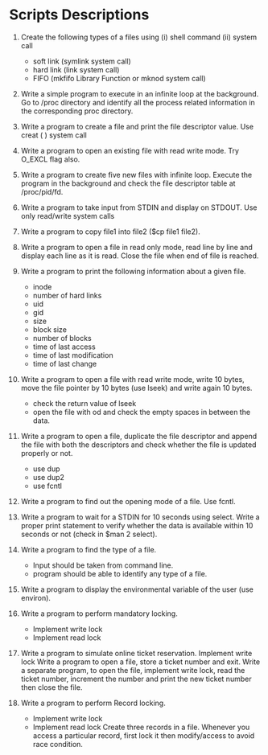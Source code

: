 # Scripts Descriptions

1. Create the following types of a files using (i) shell command (ii) system call
	* soft link (symlink system call)
	* hard link (link system call)
	* FIFO (mkfifo Library Function or mknod system call)


2. Write a simple program to execute in an infinite loop at the background. Go to /proc directory and
identify all the process related information in the corresponding proc directory.

3. Write a program to create a file and print the file descriptor value. Use creat ( ) system call

4. Write a program to open an existing file with read write mode. Try O_EXCL flag also.



5.  Write a program to create five new files with infinite loop. Execute the program in the background
and check the file descriptor table at /proc/pid/fd.

6. Write a program to take input from STDIN and display on STDOUT. Use only read/write system calls

7. Write a program to copy file1 into file2 ($cp file1 file2).

8. Write a program to open a file in read only mode, read line by line and display each line as it is read.
Close the file when end of file is reached.

9. Write a program to print the following information about a given file.
	* inode
	* number of hard links
	* uid 
	* gid 
	* size
	* block size
	* number of blocks
	* time of last access
	* time of last modification
	* time of last change



10. Write a program to open a file with read write mode, write 10 bytes, move the file pointer by 10
bytes (use lseek) and write again 10 bytes.
	* check the return value of lseek
	* open the file with od and check the empty spaces in between the data.
	


11. Write a program to open a file, duplicate the file descriptor and append the file with both the
descriptors and check whether the file is updated properly or not.
	* use dup
	* use dup2
	* use fcntl


12. Write a program to find out the opening mode of a file. Use fcntl.
	
13. Write a program to wait for a STDIN for 10 seconds using select. Write a proper print statement to
verify whether the data is available within 10 seconds or not (check in $man 2 select).

14. Write a program to find the type of a file.
	* Input should be taken from command line.
	* program should be able to identify any type of a file.

15. Write a program to display the environmental variable of the user (use environ).

16. Write a program to perform mandatory locking.
	* Implement write lock
	* Implement read lock


17. Write a program to simulate online ticket reservation. Implement write lock
Write a program to open a file, store a ticket number and exit. Write a separate program, to
open the file, implement write lock, read the ticket number, increment the number and print
the new ticket number then close the file.

18. Write a program to perform Record locking.
	* Implement write lock
	* Implement read lock
Create three records in a file. Whenever you access a particular record, first lock it then modify/access
to avoid race condition.


